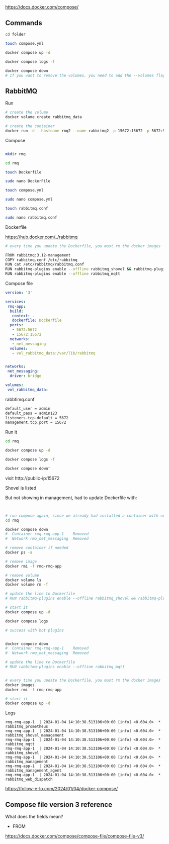 ##


https://docs.docker.com/compose/

## Commands

```bash
cd folder

touch compose.yml

docker compose up -d

docker compose logs -f

docker compose down
# If you want to remove the volumes, you need to add the --volumes flag.

```

## RabbitMQ

Run

```bash
# create the volume
docker volume create rabbitmq_data

# create the container
docker run -d --hostname rmq2 --name rabbitmq2 -p 15672:15672 -p 5672:5672 --mount type=volume,src=rabbitmq_data,target=/var/lib/rabbitmq rabbitmq:3.12-management
```

Compose

```bash

mkdir rmq

cd rmq

touch Dockerfile

sudo nano DockerFile

touch compose.yml

sudo nano compose.yml

touch rabbitmq.conf

sudo nano rabbitmq.conf

```

Dockerfile

https://hub.docker.com/_/rabbitmq

```bash
# every time you update the Dockerfile, you must rm the docker images

FROM rabbitmq:3.12-management
COPY rabbitmq.conf /etc/rabbitmq
RUN cat /etc/rabbitmq/rabbitmq.conf
RUN rabbitmq-plugins enable --offline rabbitmq_shovel && rabbitmq-plugins enable --offline  rabbitmq_shovel_management
RUN rabbitmq-plugins enable --offline rabbitmq_mqtt

```
Compose file

```yml
version: '3'

services:
 rmq-app:
  build:
   context: .
   dockerfile: Dockerfile
  ports:
   - 5672:5672
   - 15672:15672
  networks:
   - net_messaging
  volumes:
   - vol_rabbitmq_data:/var/lib/rabbitmq


networks:
 net_messaging:
  driver: bridge

volumes:
 vol_rabbitmq_data:

```
rabbtimq.conf

```bash
default_user = admin
default_pass = admin123
listeners.tcp.default = 5672
management.tcp.port = 15672
```

Run it

```bash
cd rmq

docker compose up -d

docker compose logs -f

docker compose down¨


```

visit http://public-ip:15672

Shovel is listed

But not showing in management, had to update Dockerfile with:

```bash


```

```bash

# run compose again, since we already had installed a container with no rabbitmq_shovel_management in Dockerfile
cd rmq

docker compose down
#  Container rmq-rmq-app-1    Removed                                                                                                      
#  Network rmq_net_messaging  Removed

# remove container if needed
docker ps -a

# remove image
docker rmi -f rmq-rmq-app

# remove volume
docker volume ls
docker volume rm -f 

# update the line to Dockerfile
# RUN rabbitmq-plugins enable --offline rabbitmq_shovel && rabbitmq-plugins enable --offline rabbitmq_shovel_management

# start it 
docker compose up -d

docker compose logs

# success with bot plugins


docker compose down
#  Container rmq-rmq-app-1    Removed                                                                                                      
#  Network rmq_net_messaging  Removed

# update the line to Dockerfile
# RUN rabbitmq-plugins enable --offline rabbitmq_mqtt


# every time you update the Dockerfile, you must rm the docker images
docker images
docker rmi -f rmq-rmq-app

# start it
docker compose up -d

```
Logs
```logs
rmq-rmq-app-1  | 2024-01-04 14:10:38.513106+00:00 [info] <0.604.0>  * rabbitmq_prometheus
rmq-rmq-app-1  | 2024-01-04 14:10:38.513106+00:00 [info] <0.604.0>  * rabbitmq_shovel_management
rmq-rmq-app-1  | 2024-01-04 14:10:38.513106+00:00 [info] <0.604.0>  * rabbitmq_mqtt
rmq-rmq-app-1  | 2024-01-04 14:10:38.513106+00:00 [info] <0.604.0>  * rabbitmq_shovel
rmq-rmq-app-1  | 2024-01-04 14:10:38.513106+00:00 [info] <0.604.0>  * rabbitmq_management
rmq-rmq-app-1  | 2024-01-04 14:10:38.513106+00:00 [info] <0.604.0>  * rabbitmq_management_agent
rmq-rmq-app-1  | 2024-01-04 14:10:38.513106+00:00 [info] <0.604.0>  * rabbitmq_web_dispatch

```

https://follow-e-lo.com/2024/01/04/docker-compose/

## Compose file version 3 reference

What does the fields mean?

* FROM


https://docs.docker.com/compose/compose-file/compose-file-v3/

